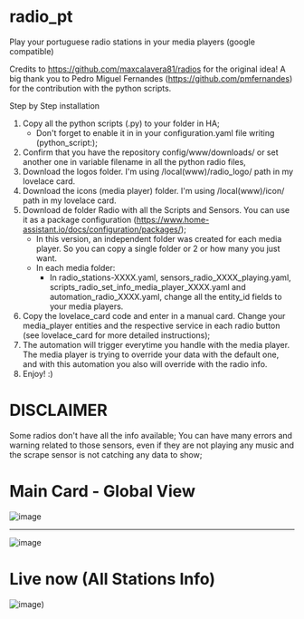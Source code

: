 # radio_pt
Play your portuguese radio stations in your media players (google compatible)

Credits to https://github.com/maxcalavera81/radios for the original idea!
A big thank you to Pedro Miguel Fernandes (https://github.com/pmfernandes) for the contribution with the python scripts.

Step by Step installation

1. Copy all the python scripts (.py) to your folder in HA;
	- Don't forget to enable it in in your configuration.yaml file writing (python_script:);
2. Confirm that you have the repository config/www/downloads/ or set another one in variable filename in all the python radio files,
3. Download the logos folder. I'm using /local(www)/radio_logo/ path in my lovelace card.
4. Download the icons (media player) folder. I'm using /local(www)/icon/ path in my lovelace card.
5. Download de folder Radio with all the Scripts and Sensors. You can use it as a package configuration (https://www.home-assistant.io/docs/configuration/packages/);
	- In this version, an independent folder was created for each media player. So you can copy a single folder or 2 or how many you just want.
	- In each media folder:
		- In radio_stations-XXXX.yaml, sensors_radio_XXXX_playing.yaml, scripts_radio_set_info_media_player_XXXX.yaml and automation_radio_XXXX.yaml, change all the entity_id fields to your media players.
6. Copy the lovelace_card code and enter in a manual card. Change your media_player entities and the respective service in each radio button (see lovelace_card for more detailed instructions);
7. The automation will trigger everytime you handle with the media player. The media player is trying to override your data with the default one, and with this automation you also will override with the radio info.
8. Enjoy! :)

# DISCLAIMER
Some radios don't have all the info available;
You can have many errors and warning related to those sensors, even if they are not playing any music and the scrape sensor is not catching any data to show;

# Main Card - Global View

![image](https://user-images.githubusercontent.com/74264882/149369755-db5562fe-23e3-4867-b826-f5364127118e.png)

------------------------------------------------------------------------------------------------------------------------

![image](https://user-images.githubusercontent.com/74264882/149369857-689b60e9-c31b-4094-9283-8169f6227dd0.png)


# Live now (All Stations Info)

![image](https://user-images.githubusercontent.com/74264882/149369994-25b189e2-97ce-432a-842a-f3c0b360f330.png))
